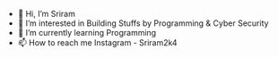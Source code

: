 - 👋 Hi, I’m Sriram
- 👀 I’m interested in Building Stuffs by Programming & Cyber Security
- 🌱 I’m currently learning Programming
- 📫 How to reach me Instagram - Sriram2k4

